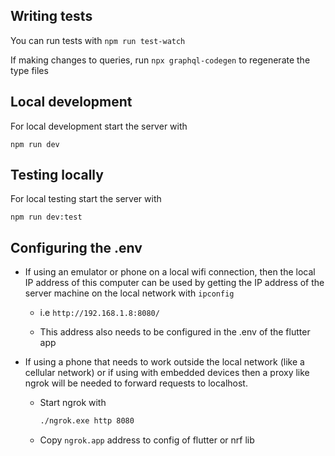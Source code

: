 ## Writing tests

You can run tests with `npm run test-watch`

If making changes to queries, run `npx graphql-codegen` to regenerate the type files

## Local development

For local development start the server with
```
npm run dev
```


## Testing locally

For local testing start the server with
```
npm run dev:test
```

## Configuring the .env
- If using an emulator or phone on a local wifi connection, then the local IP address of this computer can be used by getting the IP address of the server machine on the local network with `ipconfig`

  - i.e `http://192.168.1.8:8080/`

  - This address also needs to be configured in the .env of the flutter app

- If using a phone that needs to work outside the local network (like a cellular network) or if using with embedded devices then a proxy like ngrok will be needed to forward requests to localhost.

  - Start ngrok with
    ```bash
    ./ngrok.exe http 8080
    ```
  - Copy `ngrok.app` address to config of flutter or nrf lib

